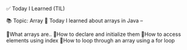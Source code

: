 ✅ Today I Learned (TIL)

📚 Topic: Array
📝 Today I learned about arrays in Java –

🔹What arrays are..
 🔹How to declare and initialize them
🔹How to access elements using index
🔹How to loop through an array using a for loop
